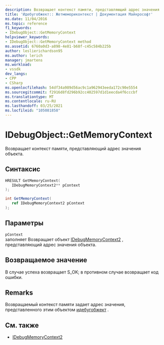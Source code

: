 ```yaml
---
description: Возвращает контекст памяти, представляющий адрес значения объекта.
title: 'Идебугобжект:: Жетмемориконтекст | Документация Майкрософт'
ms.date: 11/04/2016
ms.topic: reference
f1_keywords:
- IDebugObject::GetMemoryContext
helpviewer_keywords:
- IDebugObject::GetMemoryContext method
ms.assetid: 6760a0d3-a898-4e81-b68f-c45c584b225b
author: leslierichardson95
ms.author: lerich
manager: jmartens
ms.workload:
- vssdk
dev_langs:
- CPP
- CSharp
ms.openlocfilehash: 54df34a989d56ac9c1a962943eeda172c90e5554
ms.sourcegitcommit: f2916d8fd296b92cc402597d1d1eecda4f6cccbf
ms.translationtype: MT
ms.contentlocale: ru-RU
ms.lasthandoff: 03/25/2021
ms.locfileid: "105081858"
---
```

# <a name="idebugobjectgetmemorycontext"></a>IDebugObject::GetMemoryContext
Возвращает контекст памяти, представляющий адрес значения объекта.

## <a name="syntax"></a>Синтаксис

```cpp
HRESULT GetMemoryContext( 
   IDebugMemoryContext2** pContext
);
```

```csharp
int GetMemoryContext(
   ref IDebugMemoryContext2 pContext
);
```

## <a name="parameters"></a>Параметры
`pContext`\
заполняет Возвращает объект [IDebugMemoryContext2](../../../extensibility/debugger/reference/idebugmemorycontext2.md) , представляющий адрес значения объекта.

## <a name="return-value"></a>Возвращаемое значение
 В случае успеха возвращает S_OK; в противном случае возвращает код ошибки.

## <a name="remarks"></a>Remarks
 Возвращаемый контекст памяти задает адрес значения, представленного этим объектом [идебугобжект](../../../extensibility/debugger/reference/idebugobject.md) .

## <a name="see-also"></a>См. также
- [IDebugMemoryContext2](../../../extensibility/debugger/reference/idebugmemorycontext2.md)
